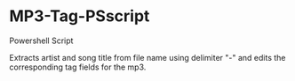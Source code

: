 # MP3-Tag-PSscript
Powershell Script

Extracts artist and song title from file name using delimiter "-" and edits the corresponding tag fields for the mp3.
